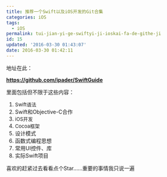 ```yaml
---
title: 推荐一个Swift以及iOS开发的Git合集
categories: iOS
tags:
  - iOS
permalink: tui-jian-yi-ge-swiftyi-ji-ioskai-fa-de-githe-ji
id: 15
updated: '2016-03-30 01:43:07'
date: 2016-03-30 01:42:11
---
```


<p style="text-align: left;">
  地址在此：
</p>

<p style="text-align: left;">
</p>

<a title="SwiftGuide" href="https://github.com/ipader/SwiftGuide" target="_blank"><strong>https://github.com/ipader/SwiftGuide</strong></a>

里面包括但不限于这些内容：

1.  <span style="font-size: 13px;">Swift语法</span>
2.  Swift和Objective-C合作
3.  <span style="font-size: 13px;">iOS开发</span>
4.  <span style="font-size: 13px;">Cocoa框架</span>
5.  设计模式
6.  函数式编程思想
7.  常用UI控件、库
8.  实际Swift项目

喜欢的赶紧过去看看点个Star……重要的事情我只说一遍    